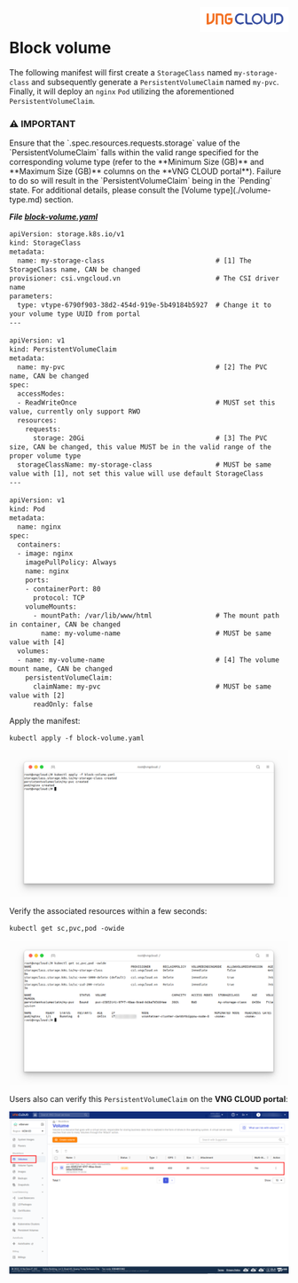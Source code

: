 <div style="float: right;"><img src="../../../images/01.png" width="160px" /></div><br>


# Block volume
The following manifest will first create a `StorageClass` named `my-storage-class` and subsequently generate a `PersistentVolumeClaim` named `my-pvc`. Finally, it will deploy an `nginx` `Pod` utilizing the aforementioned `PersistentVolumeClaim`.

<aside class="note">
<h3>⚠️ IMPORTANT</h3>
Ensure that the `.spec.resources.requests.storage` value of the `PersistentVolumeClaim` falls within the valid range specified for the corresponding volume type (refer to the **Minimum Size (GB)** and **Maximum Size (GB)** columns on the **VNG CLOUD portal**). Failure to do so will result in the `PersistentVolumeClaim` being in the `Pending` state. For additional details, please consult the [Volume type](./volume-type.md) section.
</aside>

***File [block-volume.yaml](https://github.com/vngcloud/vcontainer-helm-infra-documentation/blob/main/manifests/block-volume/block-volume.yaml)***
```yaml=
apiVersion: storage.k8s.io/v1
kind: StorageClass
metadata:
  name: my-storage-class                            # [1] The StorageClass name, CAN be changed
provisioner: csi.vngcloud.vn                        # The CSI driver name
parameters:
  type: vtype-6790f903-38d2-454d-919e-5b49184b5927  # Change it to your volume type UUID from portal
---

apiVersion: v1
kind: PersistentVolumeClaim
metadata:
  name: my-pvc                                      # [2] The PVC name, CAN be changed
spec:
  accessModes:
  - ReadWriteOnce                                   # MUST set this value, currently only support RWO
  resources:
    requests:
      storage: 20Gi                                 # [3] The PVC size, CAN be changed, this value MUST be in the valid range of the proper volume type
  storageClassName: my-storage-class                # MUST be same value with [1], not set this value will use default StorageClass
---

apiVersion: v1
kind: Pod
metadata:
  name: nginx
spec:
  containers:
  - image: nginx
    imagePullPolicy: Always
    name: nginx
    ports:
    - containerPort: 80
      protocol: TCP
    volumeMounts:
      - mountPath: /var/lib/www/html                # The mount path in container, CAN be changed
        name: my-volume-name                        # MUST be same value with [4]
  volumes:
  - name: my-volume-name                            # [4] The volume mount name, CAN be changed
    persistentVolumeClaim:
      claimName: my-pvc                             # MUST be same value with [2]
      readOnly: false
```

Apply the manifest:
```bash=
kubectl apply -f block-volume.yaml
```

<center>

  ![](./../../../images/17.png)

</center>

Verify the associated resources within a few seconds:
```bash=
kubectl get sc,pvc,pod -owide
```

<center>

  ![](./../../../images/18.png)

</center>

Users also can verify this `PersistentVolumeClaim` on the **VNG CLOUD portal**:

<center>

  ![](./../../../images/19.png)

</center>
